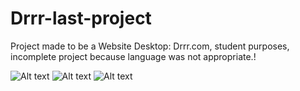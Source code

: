 # Drrr-last-project
<p></p>
Project made to be a Website Desktop: Drrr.com, student purposes, incomplete project because language was not appropriate.!
<p></p>

![Alt text](https://files.catbox.moe/072s7t.png "Home")
![Alt text](https://files.catbox.moe/mw7u4j.png "Search_Room")
![Alt text](https://files.catbox.moe/h5h56z.png "Chat_room")


